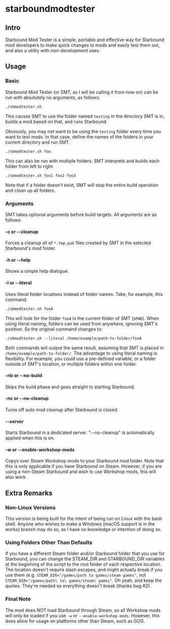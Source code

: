# starboundmodtester
## Intro
Starbound Mod Tester is a simple, portable and effective way for Starbound mod developers to make quick changes to mods and easily test them out, and also a utility with non-development uses.

## Usage
### Basic
Starbound Mod Tester (or SMT, as I will be calling it from now on) can be run with absolutely no arguments, as follows:

`./sbmodtester.sh`

This causes SMT to use the folder named `testing` in the directory SMT is in, builds a mod based on that, and runs Starbound.

Obviously, you may not want to be using the `testing` folder every time you want to test mods. In that case, define the names of the folders in your current directory and run SMT.

`./sbmodtester.sh foo`

This can also be run with multiple folders. SMT interprets and builds each folder from left to right.

`./sbmodtester.sh foo1 foo2 foo3`

Note that if a folder doesn't exist, SMT will stop the entire build operation and clean up all folders.

### Arguments
SMT takes optional arguments before build targets. All arguments are as follows:
#### -c or --cleanup
Forces a cleanup all of `*.tmp.pak` files created by SMT in the selected Starbound's mod folder.
#### -h or --help
Shows a simple help dialogue.
#### -l or --literal
Uses literal folder locations instead of folder names. Take, for example, this command.

`./sbmodtester.sh fooA`

This will look for the folder `fooA` in the current folder of SMT (`$PWD`). When using literal naming, folders can be used from anywhere, ignoring SMT's position. So the original command changes to:

`./sbmodtester.sh --literal /home/example/path-to-folder/fooA`

Both commands will output the same result, assuming that SMT is placed in `/home/example/path-to-folder/`. The advantage to using literal naming is flexibility. For example, you could use a pre-defined variable, or a folder outside of SMT's location, or multiple folders within one folder.
#### -nb or --no-build
Skips the build phase and goes straight to starting Starbound.
#### -nc or --no-cleanup
Turns off auto mod cleanup after Starbound is closed.
#### --server
Starts Starbound in a dedicated server. "--no-cleanup" is automatically applied when this is on. 
#### -w or --enable-workshop-mods
Copys over Steam Workshop mods to your Starbound mod folder. Note that this is only applicable if you have Starbound on Steam. However, if you are using a non-Steam Starbound and wish to use Workshop mods, this will also work.

## Extra Remarks
### Non-Linux Versions
This version is being built for the intent of being run on Linux with the bash shell. Anyone who wishes to make a Windows (macOS support is in the works) branch may do so, as I have no knowledge or intention of doing so.

### Using Folders Other Than Defaults
If you have a different Steam folder and/or Starbound folder that you use for Starbound, you can change the STEAM_DIR and STARBOUND_DIR variables at the beginning of the script to the root folder of each respective location. The location doesn't require slash escapes, and might actually break if you use them (e.g. `STEAM_DIR="/games/path to games/steam games"`, not `STEAM_DIR="/games/path\ to\ games/steam\ games"`. Oh yeah, and keep the quotes. They're needed so everything doesn't break (thanks bug #2).

### Final Note
The mod does NOT load Starbound through Steam, so all Workshop mods will only be loaded if you use `-w` or `--enable-workshop-mods`. However, this does allow for usage on platforms other than Steam, such as GOG. 
